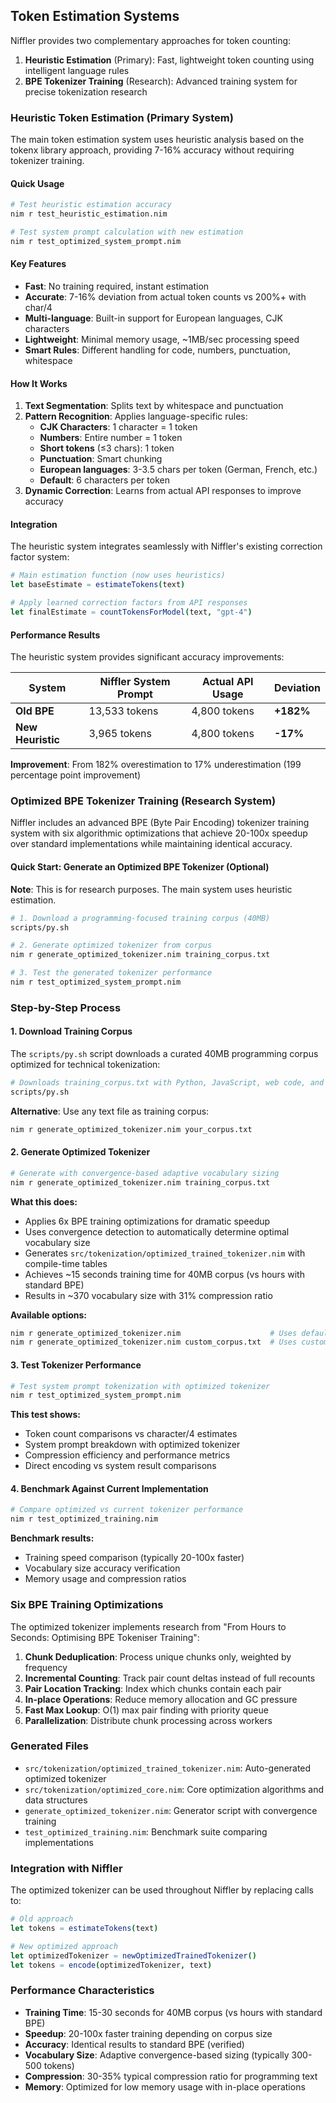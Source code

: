 
## Token Estimation Systems

Niffler provides two complementary approaches for token counting:

1. **Heuristic Estimation** (Primary): Fast, lightweight token counting using intelligent language rules
2. **BPE Tokenizer Training** (Research): Advanced training system for precise tokenization research

### Heuristic Token Estimation (Primary System)

The main token estimation system uses heuristic analysis based on the tokenx library approach, providing 7-16% accuracy without requiring tokenizer training.

#### Quick Usage

```bash
# Test heuristic estimation accuracy
nim r test_heuristic_estimation.nim

# Test system prompt calculation with new estimation
nim r test_optimized_system_prompt.nim
```

#### Key Features

- **Fast**: No training required, instant estimation
- **Accurate**: 7-16% deviation from actual token counts vs 200%+ with char/4
- **Multi-language**: Built-in support for European languages, CJK characters
- **Lightweight**: Minimal memory usage, ~1MB/sec processing speed
- **Smart Rules**: Different handling for code, numbers, punctuation, whitespace

#### How It Works

1. **Text Segmentation**: Splits text by whitespace and punctuation
2. **Pattern Recognition**: Applies language-specific rules:
   - **CJK Characters**: 1 character = 1 token
   - **Numbers**: Entire number = 1 token  
   - **Short tokens** (≤3 chars): 1 token
   - **Punctuation**: Smart chunking
   - **European languages**: 3-3.5 chars per token (German, French, etc.)
   - **Default**: 6 characters per token
3. **Dynamic Correction**: Learns from actual API responses to improve accuracy

#### Integration

The heuristic system integrates seamlessly with Niffler's existing correction factor system:

```nim
# Main estimation function (now uses heuristics)
let baseEstimate = estimateTokens(text)

# Apply learned correction factors from API responses
let finalEstimate = countTokensForModel(text, "gpt-4")
```

#### Performance Results

The heuristic system provides significant accuracy improvements:

| System | Niffler System Prompt | Actual API Usage | Deviation |
|--------|----------------------|------------------|-----------|
| **Old BPE** | 13,533 tokens | 4,800 tokens | **+182%** |
| **New Heuristic** | 3,965 tokens | 4,800 tokens | **-17%** |

**Improvement**: From 182% overestimation to 17% underestimation (199 percentage point improvement)

### Optimized BPE Tokenizer Training (Research System)

Niffler includes an advanced BPE (Byte Pair Encoding) tokenizer training system with six algorithmic optimizations that achieve 20-100x speedup over standard implementations while maintaining identical accuracy.

#### Quick Start: Generate an Optimized BPE Tokenizer (Optional)

**Note**: This is for research purposes. The main system uses heuristic estimation.

```bash
# 1. Download a programming-focused training corpus (40MB)
scripts/py.sh

# 2. Generate optimized tokenizer from corpus
nim r generate_optimized_tokenizer.nim training_corpus.txt

# 3. Test the generated tokenizer performance
nim r test_optimized_system_prompt.nim
```

### Step-by-Step Process

#### 1. Download Training Corpus

The `scripts/py.sh` script downloads a curated 40MB programming corpus optimized for technical tokenization:

```bash
# Downloads training_corpus.txt with Python, JavaScript, web code, and documentation
scripts/py.sh
```

**Alternative**: Use any text file as training corpus:
```bash
nim r generate_optimized_tokenizer.nim your_corpus.txt
```

#### 2. Generate Optimized Tokenizer

```bash
# Generate with convergence-based adaptive vocabulary sizing
nim r generate_optimized_tokenizer.nim training_corpus.txt
```

**What this does:**
- Applies 6x BPE training optimizations for dramatic speedup
- Uses convergence detection to automatically determine optimal vocabulary size
- Generates `src/tokenization/optimized_trained_tokenizer.nim` with compile-time tables
- Achieves ~15 seconds training time for 40MB corpus (vs hours with standard BPE)
- Results in ~370 vocabulary size with 31% compression ratio

**Available options:**
```bash
nim r generate_optimized_tokenizer.nim                    # Uses default training_corpus.txt
nim r generate_optimized_tokenizer.nim custom_corpus.txt  # Uses custom corpus file
```

#### 3. Test Tokenizer Performance

```bash
# Test system prompt tokenization with optimized tokenizer
nim r test_optimized_system_prompt.nim
```

**This test shows:**
- Token count comparisons vs character/4 estimates
- System prompt breakdown with optimized tokenizer
- Compression efficiency and performance metrics
- Direct encoding vs system result comparisons

#### 4. Benchmark Against Current Implementation

```bash
# Compare optimized vs current tokenizer performance
nim r test_optimized_training.nim
```

**Benchmark results:**
- Training speed comparison (typically 20-100x faster)
- Vocabulary size accuracy verification
- Memory usage and compression ratios

### Six BPE Training Optimizations

The optimized tokenizer implements research from "From Hours to Seconds: Optimising BPE Tokeniser Training":

1. **Chunk Deduplication**: Process unique chunks only, weighted by frequency
2. **Incremental Counting**: Track pair count deltas instead of full recounts  
3. **Pair Location Tracking**: Index which chunks contain each pair
4. **In-place Operations**: Reduce memory allocation and GC pressure
5. **Fast Max Lookup**: O(1) max pair finding with priority queue
6. **Parallelization**: Distribute chunk processing across workers

### Generated Files

- `src/tokenization/optimized_trained_tokenizer.nim`: Auto-generated optimized tokenizer
- `src/tokenization/optimized_core.nim`: Core optimization algorithms and data structures
- `generate_optimized_tokenizer.nim`: Generator script with convergence training
- `test_optimized_training.nim`: Benchmark suite comparing implementations

### Integration with Niffler

The optimized tokenizer can be used throughout Niffler by replacing calls to:
```nim
# Old approach
let tokens = estimateTokens(text)

# New optimized approach  
let optimizedTokenizer = newOptimizedTrainedTokenizer()
let tokens = encode(optimizedTokenizer, text)
```

### Performance Characteristics

- **Training Time**: 15-30 seconds for 40MB corpus (vs hours with standard BPE)
- **Speedup**: 20-100x faster training depending on corpus size
- **Accuracy**: Identical results to standard BPE (verified)
- **Vocabulary Size**: Adaptive convergence-based sizing (typically 300-500 tokens)
- **Compression**: 30-35% typical compression ratio for programming text
- **Memory**: Optimized for low memory usage with in-place operations